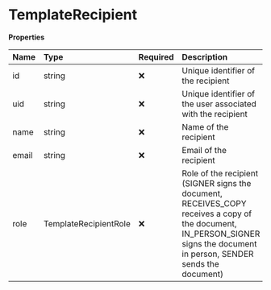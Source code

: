 # TemplateRecipient

**Properties**

| Name  | Type                  | Required | Description                                                                                                                                                                |
| :---- | :-------------------- | :------- | :------------------------------------------------------------------------------------------------------------------------------------------------------------------------- |
| id    | string                | ❌       | Unique identifier of the recipient                                                                                                                                         |
| uid   | string                | ❌       | Unique identifier of the user associated with the recipient                                                                                                                |
| name  | string                | ❌       | Name of the recipient                                                                                                                                                      |
| email | string                | ❌       | Email of the recipient                                                                                                                                                     |
| role  | TemplateRecipientRole | ❌       | Role of the recipient (SIGNER signs the document, RECEIVES_COPY receives a copy of the document, IN_PERSON_SIGNER signs the document in person, SENDER sends the document) |
